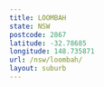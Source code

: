 ```yaml
---
title: LOOMBAH
state: NSW
postcode: 2867
latitude: -32.78685
longitude: 148.735871
url: /nsw/loombah/
layout: suburb
---
```

